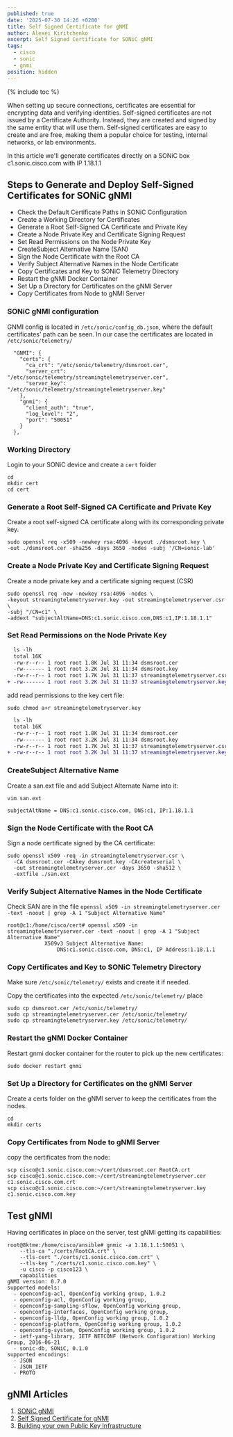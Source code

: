```yaml
---
published: true
date: '2025-07-30 14:26 +0200'
title: Self Signed Certificate for gNMI
author: Alexei Kiritchenko
excerpt: Self Signed Certificate for SONiC gNMI
tags:
  - cisco
  - sonic
  - gnmi
position: hidden
---
```


{% include toc %}

When setting up secure connections, certificates are essential for encrypting data and verifying identities. Self-signed certificates are not issued by a Certificate Authority. Instead, they are created and signed by the same entity that will use them. Self-signed certificates are easy to create and are free, making them a popular choice for testing, internal networks, or lab environments.

In this article we'll generate certificates directly on a SONiC box c1.sonic.cisco.com with IP 1.18.1.1

## Steps to Generate and Deploy Self-Signed Certificates for SONiC gNMI

- Check the Default Certificate Paths in SONiC Configuration
- Create a Working Directory for Certificates
- Generate a Root Self-Signed CA Certificate and Private Key
- Create a Node Private Key and Certificate Signing Request
- Set Read Permissions on the Node Private Key
- CreateSubject Alternative Name (SAN)
- Sign the Node Certificate with the Root CA
- Verify Subject Alternative Names in the Node Certificate
- Copy Certificates and Key to SONiC Telemetry Directory
- Restart the gNMI Docker Container
- Set Up a Directory for Certificates on the gNMI Server
- Copy Certificates from Node to gNMI Server



### SONiC gNMI configuration


GNMI config is located in `/etc/sonic/config_db.json`, where the default certificates' path can be seen. In our case the certificates are located in `/etc/sonic/telemetry/`


```
  "GNMI": {
    "certs": {
      "ca_crt": "/etc/sonic/telemetry/dsmsroot.cer",
      "server_crt": "/etc/sonic/telemetry/streamingtelemetryserver.cer",
      "server_key": "/etc/sonic/telemetry/streamingtelemetryserver.key"
    },
    "gnmi": {
      "client_auth": "true",
      "log_level": "2",
      "port": "50051"
    }
  },
```

### Working Directory

Login to your SONiC device and create a `cert` folder

```
cd
mkdir cert
cd cert
```

### Generate a Root Self-Signed CA Certificate and Private Key


Create a root self-signed CA certificate along with its corresponding private key.

```
sudo openssl req -x509 -newkey rsa:4096 -keyout ./dsmsroot.key \
-out ./dsmsroot.cer -sha256 -days 3650 -nodes -subj '/CN=sonic-lab'
```

### Create a Node Private Key and Certificate Signing Request

Create a node private key and a certificate signing request (CSR)

```
sudo openssl req -new -newkey rsa:4096 -nodes \
-keyout streamingtelemetryserver.key -out streamingtelemetryserver.csr \
-subj "/CN=c1" \
-addext "subjectAltName=DNS:c1.sonic.cisco.com,DNS:c1,IP:1.18.1.1"
```


### Set Read Permissions on the Node Private Key

```diff
  ls -lh
  total 16K
  -rw-r--r-- 1 root root 1.8K Jul 31 11:34 dsmsroot.cer
  -rw------- 1 root root 3.2K Jul 31 11:34 dsmsroot.key
  -rw-r--r-- 1 root root 1.7K Jul 31 11:37 streamingtelemetryserver.csr
+ -rw------- 1 root root 3.2K Jul 31 11:37 streamingtelemetryserver.key
```

add read permissions to the key cert file:

```
sudo chmod a+r streamingtelemetryserver.key
```

```diff
  ls -lh
  total 16K
  -rw-r--r-- 1 root root 1.8K Jul 31 11:34 dsmsroot.cer
  -rw------- 1 root root 3.2K Jul 31 11:34 dsmsroot.key
  -rw-r--r-- 1 root root 1.7K Jul 31 11:37 streamingtelemetryserver.csr
+ -rw-r--r-- 1 root root 3.2K Jul 31 11:37 streamingtelemetryserver.key
```

### CreateSubject Alternative Name

Create a san.ext file and add Subject Alternate Name into it:

```
vim san.ext
```

```
subjectAltName = DNS:c1.sonic.cisco.com, DNS:c1, IP:1.18.1.1
```

### Sign the Node Certificate with the Root CA

Sign a node certificate signed by the CA certificate:

```
sudo openssl x509 -req -in streamingtelemetryserver.csr \
  -CA dsmsroot.cer -CAkey dsmsroot.key -CAcreateserial \
  -out streamingtelemetryserver.cer -days 3650 -sha512 \
  -extfile ./san.ext
```


### Verify Subject Alternative Names in the Node Certificate


Check SAN are in the file `openssl x509 -in streamingtelemetryserver.cer -text -noout | grep -A 1 "Subject Alternative Name"`

```
root@c1:/home/cisco/cert# openssl x509 -in streamingtelemetryserver.cer -text -noout | grep -A 1 "Subject Alternative Name"
            X509v3 Subject Alternative Name:
                DNS:c1.sonic.cisco.com, DNS:c1, IP Address:1.18.1.1

```


### Copy Certificates and Key to SONiC Telemetry Directory

Make sure `/etc/sonic/telemetry/` exists and create it if needed.

Copy the certificates into the expected `/etc/sonic/telemetry/` place

```
sudo cp dsmsroot.cer /etc/sonic/telemetry/
sudo cp streamingtelemetryserver.cer /etc/sonic/telemetry/
sudo cp streamingtelemetryserver.key /etc/sonic/telemetry/
```

### Restart the gNMI Docker Container

Restart gnmi docker container for the router to pick up the new certificates:

```
sudo docker restart gnmi
```


### Set Up a Directory for Certificates on the gNMI Server

Create a certs folder on the gNMI server to keep the certificates from the nodes. 

```
cd
mkdir certs
```

### Copy Certificates from Node to gNMI Server

copy the certificates from the node:


```
scp cisco@c1.sonic.cisco.com:~/cert/dsmsroot.cer RootCA.crt
scp cisco@c1.sonic.cisco.com:~/cert/streamingtelemetryserver.cer c1.sonic.cisco.com.crt
scp cisco@c1.sonic.cisco.com:~/cert/streamingtelemetryserver.key c1.sonic.cisco.com.key
```

## Test gNMI

Having certificates in place on the server, test gNMI getting its capabilities:

```
root@8ktme:/home/cisco/ansible# gnmic -a 1.18.1.1:50051 \
    --tls-ca "./certs/RootCA.crt" \
    --tls-cert "./certs/c1.sonic.cisco.com.crt" \
    --tls-key "./certs/c1.sonic.cisco.com.key" \
    -u cisco -p cisco123 \
    capabilities
gNMI version: 0.7.0
supported models:
  - openconfig-acl, OpenConfig working group, 1.0.2
  - openconfig-acl, OpenConfig working group,
  - openconfig-sampling-sflow, OpenConfig working group,
  - openconfig-interfaces, OpenConfig working group,
  - openconfig-lldp, OpenConfig working group, 1.0.2
  - openconfig-platform, OpenConfig working group, 1.0.2
  - openconfig-system, OpenConfig working group, 1.0.2
  - ietf-yang-library, IETF NETCONF (Network Configuration) Working Group, 2016-06-21
  - sonic-db, SONiC, 0.1.0
supported encodings:
  - JSON
  - JSON_IETF
  - PROTO
  ```
  
  
## gNMI Articles
  
  1. [SONiC gNMI](../sonic_gnmi)
  2. [Self Signed Certificate for gNMI](../selfSingnedCert)
  3. [Building your own Public Key Infrastructure](../pkiInfra)

